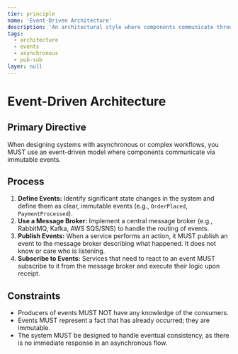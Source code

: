 ```yaml
---
tier: principle
name: 'Event-Driven Architecture'
description: 'An architectural style where components communicate through asynchronous events, enabling loose coupling and high scalability.'
tags:
  - architecture
  - events
  - asynchronous
  - pub-sub
layer: null
---
```


# Event-Driven Architecture

## Primary Directive

When designing systems with asynchronous or complex workflows, you MUST use an event-driven model where components communicate via immutable events.

## Process

1.  **Define Events:** Identify significant state changes in the system and define them as clear, immutable events (e.g., `OrderPlaced`, `PaymentProcessed`).
2.  **Use a Message Broker:** Implement a central message broker (e.g., RabbitMQ, Kafka, AWS SQS/SNS) to handle the routing of events.
3.  **Publish Events:** When a service performs an action, it MUST publish an event to the message broker describing what happened. It does not know or care who is listening.
4.  **Subscribe to Events:** Services that need to react to an event MUST subscribe to it from the message broker and execute their logic upon receipt.

## Constraints

- Producers of events MUST NOT have any knowledge of the consumers.
- Events MUST represent a fact that has already occurred; they are immutable.
- The system MUST be designed to handle eventual consistency, as there is no immediate response in an asynchronous flow.
